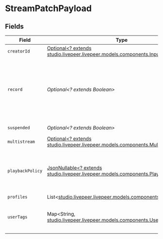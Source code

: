 # StreamPatchPayload


## Fields

| Field                                                                                                                          | Type                                                                                                                           | Required                                                                                                                       | Description                                                                                                                    | Example                                                                                                                        |
| ------------------------------------------------------------------------------------------------------------------------------ | ------------------------------------------------------------------------------------------------------------------------------ | ------------------------------------------------------------------------------------------------------------------------------ | ------------------------------------------------------------------------------------------------------------------------------ | ------------------------------------------------------------------------------------------------------------------------------ |
| `creatorId`                                                                                                                    | [Optional<? extends studio.livepeer.livepeer.models.components.InputCreatorId>](../../models/components/InputCreatorId.md)     | :heavy_minus_sign:                                                                                                             | N/A                                                                                                                            |                                                                                                                                |
| `record`                                                                                                                       | *Optional<? extends Boolean>*                                                                                                  | :heavy_minus_sign:                                                                                                             | Should this stream be recorded? Uses default settings. For more<br/>customization, create and configure an object store.<br/>  | false                                                                                                                          |
| `suspended`                                                                                                                    | *Optional<? extends Boolean>*                                                                                                  | :heavy_minus_sign:                                                                                                             | If currently suspended                                                                                                         |                                                                                                                                |
| `multistream`                                                                                                                  | [Optional<? extends studio.livepeer.livepeer.models.components.Multistream>](../../models/components/Multistream.md)           | :heavy_minus_sign:                                                                                                             | N/A                                                                                                                            |                                                                                                                                |
| `playbackPolicy`                                                                                                               | [JsonNullable<? extends studio.livepeer.livepeer.models.components.PlaybackPolicy>](../../models/components/PlaybackPolicy.md) | :heavy_minus_sign:                                                                                                             | Whether the playback policy for a asset or stream is public or signed                                                          |                                                                                                                                |
| `profiles`                                                                                                                     | List<[studio.livepeer.livepeer.models.components.FfmpegProfile](../../models/components/FfmpegProfile.md)>                     | :heavy_minus_sign:                                                                                                             | N/A                                                                                                                            |                                                                                                                                |
| `userTags`                                                                                                                     | Map<String, [studio.livepeer.livepeer.models.components.UserTags](../../models/components/UserTags.md)>                        | :heavy_minus_sign:                                                                                                             | User input tags associated with the stream                                                                                     |                                                                                                                                |